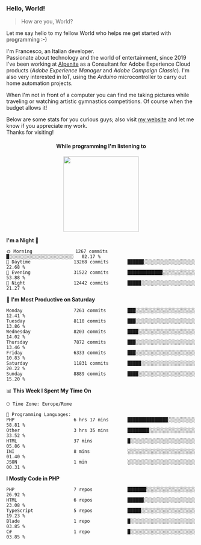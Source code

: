 ### Hello, World!

> How are you, World?

Let me say hello to my fellow World who helps me get started with programming :-)

I'm Francesco, an Italian developer.  
Passionate about technology and the world of entertainment, since 2019 I've been working at [Alpenite](https://www.alpenite.com) as a Consultant for Adobe Experience Cloud products (*Adobe Experience Manager* and *Adobe Campaign Classic*). I'm also very interested in IoT, using the *Arduino* microcontroller to carry out home automation projects.

When I'm not in front of a computer you can find me taking pictures while traveling or watching artistic gymnastics competitions. Of course when the budget allows it!

Below are some stats for you curious guys; also visit [my website](https://www.francescorega.eu) and let me know if you appreciate my work.  
Thanks for visiting!

<div align="center">
  <h4>While programming I'm listening to</h4>
  <a href="https://apps.francescorega.eu/now-playing/11147232609" target="_blank"><img src="https://apps.francescorega.eu/now-playing/11147232609" width="200"></a>
</div>

<!--START_SECTION:waka-->
**I'm a Night 🦉** 

```text
🌞 Morning                1267 commits        █░░░░░░░░░░░░░░░░░░░░░░░░   02.17 % 
🌆 Daytime                13268 commits       ██████░░░░░░░░░░░░░░░░░░░   22.68 % 
🌃 Evening                31522 commits       █████████████░░░░░░░░░░░░   53.88 % 
🌙 Night                  12442 commits       █████░░░░░░░░░░░░░░░░░░░░   21.27 % 
```
📅 **I'm Most Productive on Saturday** 

```text
Monday                   7261 commits        ███░░░░░░░░░░░░░░░░░░░░░░   12.41 % 
Tuesday                  8110 commits        ███░░░░░░░░░░░░░░░░░░░░░░   13.86 % 
Wednesday                8203 commits        ████░░░░░░░░░░░░░░░░░░░░░   14.02 % 
Thursday                 7872 commits        ███░░░░░░░░░░░░░░░░░░░░░░   13.46 % 
Friday                   6333 commits        ███░░░░░░░░░░░░░░░░░░░░░░   10.83 % 
Saturday                 11831 commits       █████░░░░░░░░░░░░░░░░░░░░   20.22 % 
Sunday                   8889 commits        ████░░░░░░░░░░░░░░░░░░░░░   15.20 % 
```


📊 **This Week I Spent My Time On** 

```text
🕑︎ Time Zone: Europe/Rome

💬 Programming Languages: 
PHP                      6 hrs 17 mins       ███████████████░░░░░░░░░░   58.81 % 
Other                    3 hrs 35 mins       ████████░░░░░░░░░░░░░░░░░   33.52 % 
HTML                     37 mins             █░░░░░░░░░░░░░░░░░░░░░░░░   05.86 % 
INI                      8 mins              ░░░░░░░░░░░░░░░░░░░░░░░░░   01.40 % 
JSON                     1 min               ░░░░░░░░░░░░░░░░░░░░░░░░░   00.31 % 
```

**I Mostly Code in PHP** 

```text
PHP                      7 repos             ███████░░░░░░░░░░░░░░░░░░   26.92 % 
HTML                     6 repos             ██████░░░░░░░░░░░░░░░░░░░   23.08 % 
TypeScript               5 repos             █████░░░░░░░░░░░░░░░░░░░░   19.23 % 
Blade                    1 repo              █░░░░░░░░░░░░░░░░░░░░░░░░   03.85 % 
C#                       1 repo              █░░░░░░░░░░░░░░░░░░░░░░░░   03.85 % 
```




<!--END_SECTION:waka-->

